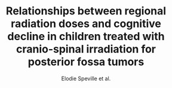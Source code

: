 ---
cat: gaia
subcat: platform
bestof: false
author: Elodie Speville et al.
title: Relationships between regional radiation doses and cognitive decline in children treated with cranio-spinal irradiation for posterior fossa tumors
journal: Frontiers in oncology
year: 2017
type: article
---